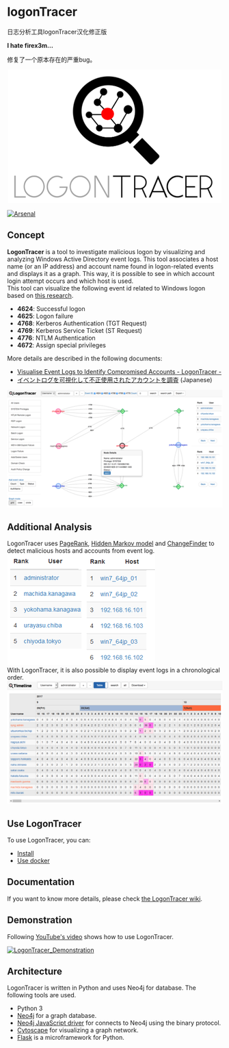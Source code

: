 # logonTracer
日志分析工具logonTracer汉化修正版

**I hate firex3m...**

修复了一个原本存在的严重bug。

 
  <div align="center"><img src="images/logo_top.svg" width="500"></div>  

  [![Arsenal](https://rawgit.com/toolswatch/badges/master/arsenal/usa/2018.svg)](https://www.toolswatch.org/2018/05/black-hat-arsenal-usa-2018-the-w0w-lineup/)   

## Concept
  **LogonTracer** is a tool to investigate malicious logon by visualizing and analyzing Windows Active Directory event logs. This tool associates a host name (or an IP address) and account name found in logon-related events and displays it as a graph. This way, it is possible to see in which account login attempt occurs and which host is used.  
  This tool can visualize the following event id related to Windows logon based on [this research](https://www.first.org/resources/papers/conf2016/FIRST-2016-105.pdf).  
  * **4624**: Successful logon  
  * **4625**: Logon failure  
  * **4768**: Kerberos Authentication (TGT Request)  
  * **4769**: Kerberos Service Ticket (ST Request)  
  * **4776**: NTLM Authentication  
  * **4672**: Assign special privileges  

  More details are described in the following documents:     
  * [Visualise Event Logs to Identify Compromised Accounts - LogonTracer -](http://blog.jpcert.or.jp/2017/11/visualise-event-logs-to-identify-compromised-accounts---logontracer-.html)  
  * [イベントログを可視化して不正使用されたアカウントを調査](https://www.jpcert.or.jp/magazine/acreport-logontracer.html) (Japanese)  

  ![LogonTracer sample](images/sample.png)  

## Additional Analysis
  LogonTracer uses [PageRank](https://en.wikipedia.org/wiki/PageRank), [Hidden Markov model](https://en.wikipedia.org/wiki/Hidden_Markov_model) and [ChangeFinder](https://pdfs.semanticscholar.org/c5bc/7ca31914d3cdfe1b2932cbc779875e645bbb.pdf) to detect malicious hosts and accounts from event log.  
  ![PageRank List](images/rank.png)  
  With LogonTracer, it is also possible to display event logs in a chronological order.  
  ![Timeline](images/timeline.png)  
## Use LogonTracer
  To use LogonTracer, you can:  
  * [Install](https://github.com/JPCERTCC/LogonTracer/wiki/how-to-install)
  * [Use docker](https://github.com/JPCERTCC/LogonTracer/wiki/jump-start-with-docker)

## Documentation
  If you want to know more details, please check [the LogonTracer wiki](https://github.com/JPCERTCC/LogonTracer/wiki).

## Demonstration
  Following [YouTube's video](https://www.youtube.com/watch?v=aX-vTd7-moY) shows how to use LogonTracer.

  [![LogonTracer_Demonstration](https://img.youtube.com/vi/aX-vTd7-moY/0.jpg)](https://www.youtube.com/watch?v=aX-vTd7-moY)

## Architecture
  LogonTracer is written in Python and uses Neo4j for database. The following tools are used.  

  * Python 3
  * [Neo4j](https://neo4j.com) for a graph database.  
  * [Neo4j JavaScript driver](https://github.com/neo4j/neo4j-javascript-driver) for connects to Neo4j using the binary protocol.  
  * [Cytoscape](http://www.cytoscape.org/) for visualizing a graph network.
  * [Flask](http://flask.pocoo.org/) is a microframework for Python.



